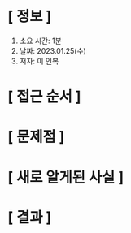 # **[ 정보 ]**
1. 소요 시간: 1분
2. 날짜: 2023.01.25(수)
3. 저자: 이 인복

# **[ 접근 순서 ]**

# **[ 문제점 ]**

# **[ 새로 알게된 사실 ]**

# **[ 결과 ]**

         

